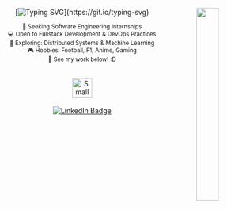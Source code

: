 <div align="center">

  <!-- Right-side GIF (your big tree) -->
  <img 
    src="https://i.gifer.com/cD.gif" 
    width="30%" 
    align="right"
    height="390"
  />

  <!-- Typing effect with larger intrinsic width -->
  [![Typing SVG](https://readme-typing-svg.herokuapp.com?font=Fira+Code&size=14&pause=1000&color=B2DFDB&width=435&lines=Hello+I'm+Hadi%2C+Exploring+worlds%2C+real+and+imagined.)](https://git.io/typing-svg)


  <small>
  💼 Seeking Software Engineering Internships<br>
  💻 Open to Fullstack Development & DevOps Practices<br>
  📖 Exploring: Distributed Systems & Machine Learning<br>
  🎮 Hobbies: Football, F1, Anime, Gaming<br>
  🌱 See my work below! :D <br>
</small>

  
  <br>
 
  <!-- A little container for the small cat GIF + LinkedIn button -->
  <p align="center">
    <!-- Small cat GIF -->
    <img 
      src="https://media3.giphy.com/media/v1.Y2lkPTc5MGI3NjExYWl3eXozOWFpeXh4dG85cXR5dHUzMmpzbWZhb2FxZzdkZzFjamJjMSZlcD12MV9pbnRlcm5hbF9naWZfYnlfaWQmY3Q9cw/2e6ncMyT3byRG/giphy.gif" 
      height="40"
      alt="Small Cat GIF" 
    />
    <br><br>
    <!-- LinkedIn badge as a pure HTML link+image (no Markdown) -->
    <a href="https://www.linkedin.com/in/hadiahmed13">
      <img 
        src="https://img.shields.io/badge/linkedin-0a66c2" 
        alt="LinkedIn Badge" 
      />
    </a>
  </p>
  
</div>
